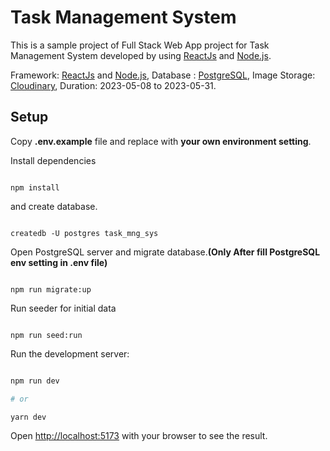 # Task Management System

This is a sample project of Full Stack Web App project for Task Management System developed by using [ReactJs](https://react.dev/) and [Node.js](https://nodejs.org/en/docs).

Framework: [ReactJs](https://react.dev/) and [Node.js](https://nodejs.org/en/docs),
Database : [PostgreSQL](https://www.postgresql.org/),
Image Storage: [Cloudinary](https://cloudinary.com/),
Duration: 2023-05-08 to 2023-05-31.

## Setup

Copy **.env.example** file and replace with **your own environment setting**.


Install dependencies

```

npm install

```
and create database.
```

createdb -U postgres task_mng_sys

```

Open PostgreSQL server and migrate database.**(Only After fill PostgreSQL env setting in .env file)**

```

npm run migrate:up

```

Run seeder for initial data

```

npm run seed:run

```

Run the development server:

```bash

npm run dev

# or

yarn dev

```

Open [http://localhost:5173](http://localhost:5173) with your browser to see the result.